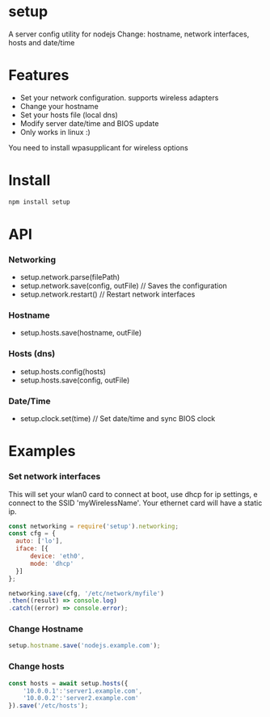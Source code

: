 setup
=====
A server config utility for nodejs
Change: hostname, network interfaces, hosts and date/time

# Features

- Set your network configuration. supports wireless adapters
- Change your hostname
- Set your hosts file (local dns)
- Modify server date/time and BIOS update
- Only works in linux :)

You need to install wpasupplicant for wireless options


# Install
```bash
npm install setup
```

# API

### Networking
- setup.network.parse(filePath)
- setup.network.save(config, outFile) 	  // Saves the configuration
- setup.network.restart() 	  // Restart network interfaces


### Hostname
- setup.hosts.save(hostname, outFile)


### Hosts (dns)
- setup.hosts.config(hosts)
- setup.hosts.save(config, outFile)


### Date/Time
- setup.clock.set(time) // Set date/time and sync BIOS clock


# Examples

### Set network interfaces

This will set your wlan0 card to connect at boot, use dhcp for ip settings, e connect to the SSID 'myWirelessName'.
Your ethernet card will have a static ip.

```js
const networking = require('setup').networking;
const cfg = {
  auto: ['lo'],
  iface: [{
      device: 'eth0',
      mode: 'dhcp'
  }]
};

networking.save(cfg, '/etc/network/myfile')
.then((result) => console.log)
.catch((error) => console.error);
```


### Change Hostname
```js
setup.hostname.save('nodejs.example.com');
```

### Change hosts
```js
const hosts = await setup.hosts({
	'10.0.0.1':'server1.example.com',
	'10.0.0.2':'server2.example.com'
}).save('/etc/hosts');
```


